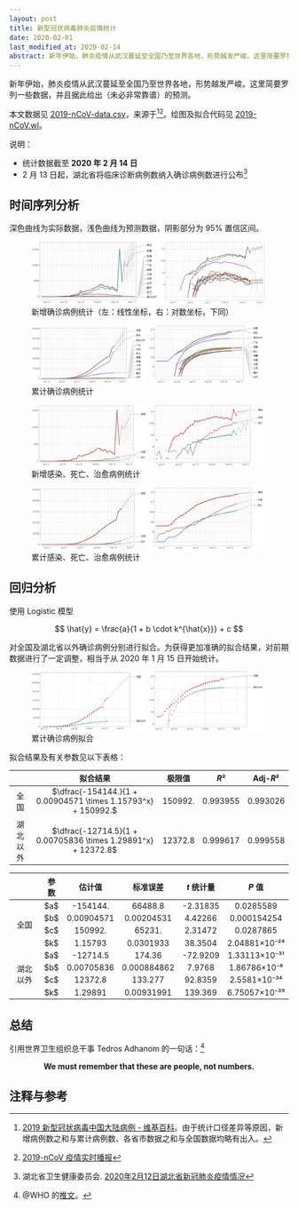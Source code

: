```yaml
---
layout: post
title: 新型冠状病毒肺炎疫情统计
date: 2020-02-01
last_modified_at: 2020-02-14
abstract: 新年伊始，肺炎疫情从武汉蔓延至全国乃至世界各地，形势越发严峻。这里简要罗列一些数据，并且据此给出（未必非常靠谱）的预测。
---
```


新年伊始，肺炎疫情从武汉蔓延至全国乃至世界各地，形势越发严峻。这里简要罗列一些数据，并且据此给出（未必非常靠谱）的预测。

本文数据见 [2019-nCoV-data.csv](https://github.com/stone-zeng/stone-zeng.github.io/blob/master/src/wuhan-coronavirus/2019-nCoV-data.csv)，来源于[^2019-nCoV-wiki][^2019-nCoV-tg]。绘图及拟合代码见 [2019-nCoV.wl](https://github.com/stone-zeng/stone-zeng.github.io/blob/master/src/wuhan-coronavirus/2019-nCoV.wl)。

[^2019-nCoV-wiki]: [2019 新型冠状病毒中国大陆病例 - 维基百科](https://zh.wikipedia.org/wiki/2019新型冠状病毒中国大陆病例)。由于统计口径差异等原因，新增病例数之和与累计病例数、各省市数据之和与全国数据均略有出入。
[^2019-nCoV-tg]: [2019-nCoV 疫情实时播报](https://t.me/nCoV2019)

说明：

- 统计数据截至 **2020 年 2 月 14 日**
- 2 月 13 日起，湖北省将临床诊断病例数纳入确诊病例数进行公布[^hubei-02-13]

[^hubei-02-13]: 湖北省卫生健康委员会. [2020年2月12日湖北省新冠肺炎疫情情况](http://wjw.hubei.gov.cn/fbjd/dtyw/202002/t20200213_2025581.shtml)

## 时间序列分析

深色曲线为实际数据，浅色曲线为预测数据<!--（使用 [ARIMA 模型](https://en.wikipedia.org/wiki/Autoregressive_integrated_moving_average)）-->，阴影部分为 95% 置信区间。

<figure>
  <img src="/images/wuhan-coronavirus/2019-nCoV-new.svg" alt="2019-nCoV-new" style="width: 54%;">
  <img src="/images/wuhan-coronavirus/2019-nCoV-new-log.svg" alt="2019-nCoV-new-log" style="width: 44.5%;">
  <figcaption>新增确诊病例统计（左：线性坐标，右：对数坐标，下同）</figcaption>
</figure>

<figure>
  <img src="/images/wuhan-coronavirus/2019-nCoV-total.svg" alt="2019-nCoV-total" style="width: 49%;">
  <img src="/images/wuhan-coronavirus/2019-nCoV-total-log.svg" alt="2019-nCoV-total-log" style="width: 49%;">
  <figcaption>累计确诊病例统计</figcaption>
</figure>

<figure>
  <img src="/images/wuhan-coronavirus/2019-nCoV-new-death-recovered.svg" alt="2019-nCoV-new-death-recovered" style="width: 49%;">
  <img src="/images/wuhan-coronavirus/2019-nCoV-new-death-recovered-log.svg" alt="2019-nCoV-new-death-recovered-log" style="width: 49%;">
  <figcaption>新增感染、死亡、治愈病例统计</figcaption>
</figure>

<figure>
  <img src="/images/wuhan-coronavirus/2019-nCoV-death-recovered.svg" alt="2019-nCoV-death-recovered" style="width: 49%;">
  <img src="/images/wuhan-coronavirus/2019-nCoV-death-recovered-log.svg" alt="2019-nCoV-death-recovered-log" style="width: 49%;">
  <figcaption>累计感染、死亡、治愈病例统计</figcaption>
</figure>

## 回归分析

使用 Logistic 模型

$$
\hat{y} = \frac{a}{1 + b \cdot k^{\hat{x}}} + c
$$

对全国及湖北省以外确诊病例分别进行拟合。为获得更加准确的拟合结果，对前期数据进行了一定调整，相当于从 2020 年 1 月 15 日开始统计。

<figure>
  <img src="/images/wuhan-coronavirus/2019-nCoV-regression.svg" alt="2019-nCoV-regression" style="width: 49%;">
  <img src="/images/wuhan-coronavirus/2019-nCoV-regression-log.svg" alt="2019-nCoV-regression-log" style="width: 49%;">
  <figcaption>累计确诊病例拟合</figcaption>
</figure>

拟合结果及有关参数见以下表格：

<table style="width: 100%; text-align: center;">
  <thead>
    <tr>
      <th></th>
      <th>拟合结果</th>
      <th>极限值</th>
      <th><em>R</em>²</th>
      <th>Adj-<em>R</em>²</th>
    </tr>
  </thead>
  <tbody>
    <tr>
      <td>全国</td>
      <td>$\dfrac{-154144.}{1 + 0.00904571 \times 1.15793^x} + 150992.$</td>
      <td>150992.</td>
      <td>0.993955</td>
      <td>0.993026</td>
    </tr>
    <tr>
      <td>湖北以外</td>
      <td>$\dfrac{-12714.5}{1 + 0.00705836 \times 1.29891^x} + 12372.8$</td>
      <td>12372.8</td>
      <td>0.999617</td>
      <td>0.999558</td>
    </tr>
  </tbody>
</table>

<table style="width: 100%; text-align: center;">
  <thead>
    <tr>
      <th></th><th>参数</th><th>估计值</th><th>标准误差</th><th><em>t</em> 统计量</th><th><em>P</em> 值</th>
    </tr>
  </thead>
  <tbody>
    <tr>
      <td rowspan="4">全国</td>
      <td>$a$</td><td>-154144.</td><td>66488.8</td><td>-2.31835</td><td>0.0285589</td>
    </tr>
    <tr>
      <td>$b$</td><td>0.00904571</td><td>0.00204531</td><td>4.42266</td><td>0.000154254</td>
    </tr>
    <tr>
      <td>$c$</td><td>150992.</td><td>65231.</td><td>2.31472</td><td>0.0287865</td>
    </tr>
    <tr>
      <td>$k$</td><td>1.15793</td><td>0.0301933</td><td>38.3504</td><td>2.04881×10⁻²⁴</td>
    </tr>
    <tr>
      <td rowspan="4">湖北以外</td>
      <td>$a$</td><td>-12714.5</td><td>174.36</td><td>-72.9209</td><td>1.33113×10⁻³¹</td>
    </tr>
    <tr>
      <td>$b$</td><td>0.00705836</td><td>0.000884862</td><td>7.9768</td><td>1.86786×10⁻⁸</td>
    </tr>
    <tr>
      <td>$c$</td><td>12372.8</td><td>133.277</td><td>92.8359</td><td>2.5581×10⁻³⁴</td>
    </tr>
    <tr>
      <td>$k$</td><td>1.29891</td><td>0.00931991</td><td>139.369</td><td>6.75057×10⁻³⁹</td>
    </tr>
  </tbody>
</table>

<!-- x⁰	x¹	x²	x³	x⁴	x⁵	x⁶	x⁷	x⁸	x⁹	x⁺	x⁻	x⁼	x⁽	x⁾	xⁿ -->

## 总结

引用世界卫生组织总干事 Tedros Adhanom 的一句话：[^who-twitter]

[^who-twitter]: @WHO 的[推文](https://twitter.com/WHO/status/1222969618505093121)。

<p style="text-align: center">
<strong>We must remember that these are people, not numbers.</strong>
</p>

## 注释与参考

<div id="footnotes"></div>
